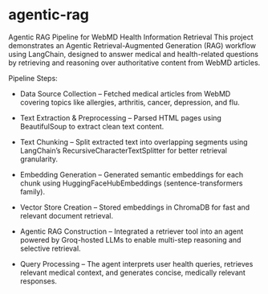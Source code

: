 # agentic-rag

Agentic RAG Pipeline for WebMD Health Information Retrieval
This project demonstrates an Agentic Retrieval-Augmented Generation (RAG) workflow using LangChain, designed to answer medical and health-related questions by retrieving and reasoning over authoritative content from WebMD articles.

Pipeline Steps:

- Data Source Collection – Fetched medical articles from WebMD covering topics like allergies, arthritis, cancer, depression, and flu.

- Text Extraction & Preprocessing – Parsed HTML pages using BeautifulSoup to extract clean text content.

- Text Chunking – Split extracted text into overlapping segments using LangChain’s RecursiveCharacterTextSplitter for better retrieval granularity.

- Embedding Generation – Generated semantic embeddings for each chunk using HuggingFaceHubEmbeddings (sentence-transformers family).

- Vector Store Creation – Stored embeddings in ChromaDB for fast and relevant document retrieval.

- Agentic RAG Construction – Integrated a retriever tool into an agent powered by Groq-hosted LLMs to enable multi-step reasoning and selective retrieval.

- Query Processing – The agent interprets user health queries, retrieves relevant medical context, and generates concise, medically relevant responses.